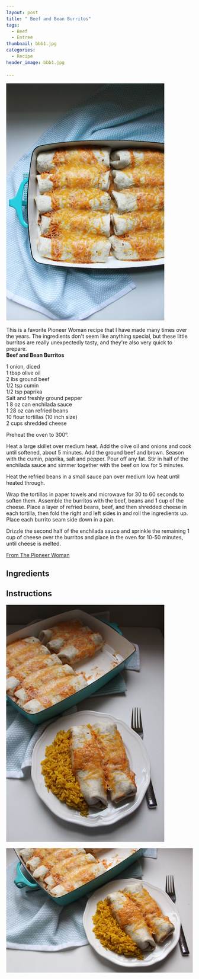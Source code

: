 ```yaml
---
layout: post
title: " Beef and Bean Burritos"
tags:
  - Beef
  - Entree
thumbnail: bbb1.jpg
categories:
  - Recipe
header_image: bbb1.jpg

---
```


![Image of  Beef and Bean Burritos.](/upload/bbb1.jpg)

This is a favorite Pioneer Woman recipe that I have made many times over the years. The ingredients don't seem like anything special, but these little burritos are really unexpectedly tasty, and they're also very quick to prepare.  
**Beef and Bean Burritos**  
  
1 onion, diced  
1 tbsp olive oil  
2 lbs ground beef  
1/2 tsp cumin  
1/2 tsp paprika  
Salt and freshly ground pepper  
1 8 oz can enchilada sauce  
1 28 oz can refried beans  
10 flour tortillas (10 inch size)  
2 cups shredded cheese  
  
Preheat the oven to 300°.  
  
Heat a large skillet over medium heat. Add the olive oil and onions and cook until softened, about 5 minutes. Add the ground beef and brown. Season with the cumin, paprika, salt and pepper. Pour off any fat. Stir in half of the enchilada sauce and simmer together with the beef on low for 5 minutes.  
  
Heat the refried beans in a small sauce pan over medium low heat until heated through.  
  
Wrap the tortillas in paper towels and microwave for 30 to 60 seconds to soften them. Assemble the burritos with the beef, beans and 1 cup of the cheese. Place a layer of refried beans, beef, and then shredded cheese in each tortilla, then fold the right and left sides in and roll the ingredients up. Place each burrito seam side down in a pan.  
  
Drizzle the second half of the enchilada sauce and sprinkle the remaining 1 cup of cheese over the burritos and place in the oven for 10-50 minutes, until cheese is melted.  
  
[From The Pioneer Woman](http://www.foodnetwork.com/recipes/ree-drummond/beef-and-bean-burritos-recipe.html)

## Ingredients



## Instructions







![Image of  Beef and Bean Burritos.](/upload/bbb3.jpg)

![Image of  Beef and Bean Burritos.](/upload/bbb2.jpg)